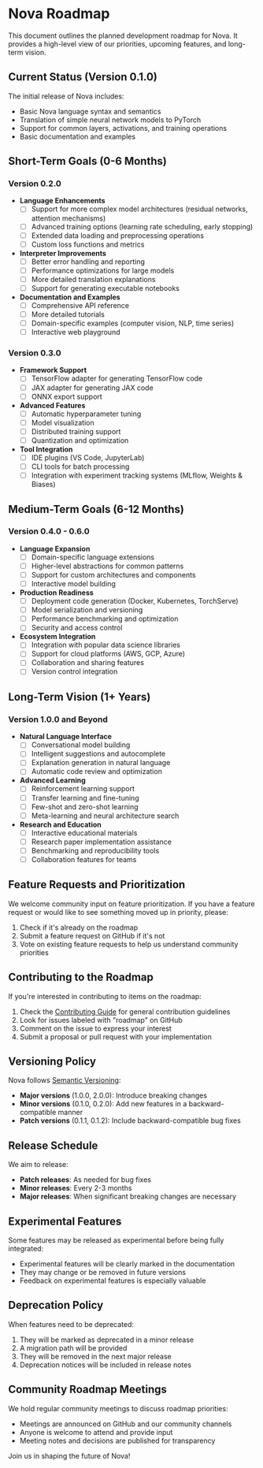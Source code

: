 # Nova Roadmap

This document outlines the planned development roadmap for Nova. It provides a high-level view of our priorities, upcoming features, and long-term vision.

## Current Status (Version 0.1.0)

The initial release of Nova includes:

- Basic Nova language syntax and semantics
- Translation of simple neural network models to PyTorch
- Support for common layers, activations, and training operations
- Basic documentation and examples

## Short-Term Goals (0-6 Months)

### Version 0.2.0

- **Language Enhancements**
  - [ ] Support for more complex model architectures (residual networks, attention mechanisms)
  - [ ] Advanced training options (learning rate scheduling, early stopping)
  - [ ] Extended data loading and preprocessing operations
  - [ ] Custom loss functions and metrics

- **Interpreter Improvements**
  - [ ] Better error handling and reporting
  - [ ] Performance optimizations for large models
  - [ ] More detailed translation explanations
  - [ ] Support for generating executable notebooks

- **Documentation and Examples**
  - [ ] Comprehensive API reference
  - [ ] More detailed tutorials
  - [ ] Domain-specific examples (computer vision, NLP, time series)
  - [ ] Interactive web playground

### Version 0.3.0

- **Framework Support**
  - [ ] TensorFlow adapter for generating TensorFlow code
  - [ ] JAX adapter for generating JAX code
  - [ ] ONNX export support

- **Advanced Features**
  - [ ] Automatic hyperparameter tuning
  - [ ] Model visualization
  - [ ] Distributed training support
  - [ ] Quantization and optimization

- **Tool Integration**
  - [ ] IDE plugins (VS Code, JupyterLab)
  - [ ] CLI tools for batch processing
  - [ ] Integration with experiment tracking systems (MLflow, Weights & Biases)

## Medium-Term Goals (6-12 Months)

### Version 0.4.0 - 0.6.0

- **Language Expansion**
  - [ ] Domain-specific language extensions
  - [ ] Higher-level abstractions for common patterns
  - [ ] Support for custom architectures and components
  - [ ] Interactive model building

- **Production Readiness**
  - [ ] Deployment code generation (Docker, Kubernetes, TorchServe)
  - [ ] Model serialization and versioning
  - [ ] Performance benchmarking and optimization
  - [ ] Security and access control

- **Ecosystem Integration**
  - [ ] Integration with popular data science libraries
  - [ ] Support for cloud platforms (AWS, GCP, Azure)
  - [ ] Collaboration and sharing features
  - [ ] Version control integration

## Long-Term Vision (1+ Years)

### Version 1.0.0 and Beyond

- **Natural Language Interface**
  - [ ] Conversational model building
  - [ ] Intelligent suggestions and autocomplete
  - [ ] Explanation generation in natural language
  - [ ] Automatic code review and optimization

- **Advanced Learning**
  - [ ] Reinforcement learning support
  - [ ] Transfer learning and fine-tuning
  - [ ] Few-shot and zero-shot learning
  - [ ] Meta-learning and neural architecture search

- **Research and Education**
  - [ ] Interactive educational materials
  - [ ] Research paper implementation assistance
  - [ ] Benchmarking and reproducibility tools
  - [ ] Collaboration features for teams

## Feature Requests and Prioritization

We welcome community input on feature prioritization. If you have a feature request or would like to see something moved up in priority, please:

1. Check if it's already on the roadmap
2. Submit a feature request on GitHub if it's not
3. Vote on existing feature requests to help us understand community priorities

## Contributing to the Roadmap

If you're interested in contributing to items on the roadmap:

1. Check the [Contributing Guide](contributing.md) for general contribution guidelines
2. Look for issues labeled with "roadmap" on GitHub
3. Comment on the issue to express your interest
4. Submit a proposal or pull request with your implementation

## Versioning Policy

Nova follows [Semantic Versioning](https://semver.org/):

- **Major versions** (1.0.0, 2.0.0): Introduce breaking changes
- **Minor versions** (0.1.0, 0.2.0): Add new features in a backward-compatible manner
- **Patch versions** (0.1.1, 0.1.2): Include backward-compatible bug fixes

## Release Schedule

We aim to release:

- **Patch releases**: As needed for bug fixes
- **Minor releases**: Every 2-3 months
- **Major releases**: When significant breaking changes are necessary

## Experimental Features

Some features may be released as experimental before being fully integrated:

- Experimental features will be clearly marked in the documentation
- They may change or be removed in future versions
- Feedback on experimental features is especially valuable

## Deprecation Policy

When features need to be deprecated:

1. They will be marked as deprecated in a minor release
2. A migration path will be provided
3. They will be removed in the next major release
4. Deprecation notices will be included in release notes

## Community Roadmap Meetings

We hold regular community meetings to discuss roadmap priorities:

- Meetings are announced on GitHub and our community channels
- Anyone is welcome to attend and provide input
- Meeting notes and decisions are published for transparency

Join us in shaping the future of Nova!